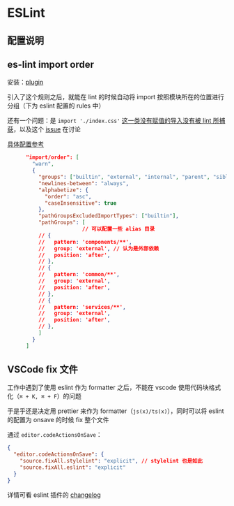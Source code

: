 # ESLint

## 配置说明

## es-lint import order

安装：[plugin](https://github.com/import-js/eslint-plugin-import)

引入了这个规则之后，就能在 lint 的时候自动将 import 按照模块所在的位置进行分组（下为 eslint 配置的 rules 中）

还有一个问题：是 `import './index.css'` [这一类没有赋值的导入没有被 lint 所捕获](https://stackoverflow.com/questions/69814021/eslint-import-order-rule-does-not-work-with-scss-files)，以及这个 [issue](https://github.com/import-js/eslint-plugin-import/issues/2397) 在讨论

[具体配置参考](https://github.com/import-js/eslint-plugin-import/blob/main/docs/rules/order.md)

```json
      "import/order": [
        "warn",
        {
          "groups": ["builtin", "external", "internal", "parent", "sibling", "index", "unknown"],
          "newlines-between": "always",
          "alphabetize": {
            "order": "asc",
            "caseInsensitive": true
          },
          "pathGroupsExcludedImportTypes": ["builtin"],
          "pathGroups": [
						// 可以配置一些 alias 目录
          // {
          //   pattern: 'components/**',
          //   group: 'external', // 认为是外部依赖
          //   position: 'after',
          // },
          // {
          //   pattern: 'common/**',
          //   group: 'external',
          //   position: 'after',
          // },
          // {
          //   pattern: 'services/**',
          //   group: 'external',
          //   position: 'after',
          // },
          ]
        }
      ]
```

## VSCode fix 文件

工作中遇到了使用 eslint 作为 formatter 之后，不能在 vscode 使用代码块格式化（`⌘ + K, ⌘ + F`）的问题

于是乎还是决定用 prettier 来作为 formatter（`js(x)/ts(x)`），同时可以将 eslint 的配置为 onsave 的时候 fix 整个文件

通过 `editor.codeActionsOnSave`：

```json
{
  "editor.codeActionsOnSave": {
    "source.fixAll.stylelint": "explicit", // stylelint 也是如此
    "source.fixAll.eslint": "explicit"
  }
}
```

详情可看 eslint 插件的 [changelog](https://github.com/microsoft/vscode-eslint?tab=readme-ov-file#version-204)
